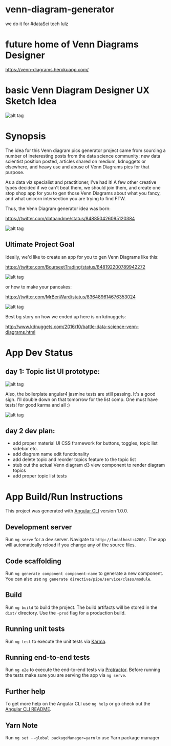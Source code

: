 # venn-diagram-generator

we do it for #dataSci tech lulz

# future home of Venn Diagrams Designer

https://venn-diagrams.herokuapp.com/

# basic Venn Diagram Designer UX Sketch Idea

![alt tag](https://github.com/RandomFractals/venn-diagram-generator/blob/master/screens/vennDiagramsMemeGeneratorSketchIdea.jpg)

# Synopsis

The idea for this Venn diagram pics generator project came from sourcing a number of ineteresting posts from the data science community: new data scientist position posted, articles shared on medium, kdnuggets or elsewhere, and heavy use and abuse of Venn Diagrams pics for that purpose.

As a data viz specialist and practitioner, I've had it! A few other creative types decided if we can't beat them, we should join them, and create one stop shop app for you to gen those Venn Diagrams about what you fancy, and what unicorn intersection you are trying to find FTW.

Thus, the Venn Diagram generator idea was born: 

https://twitter.com/dataandme/status/848850426095120384

![alt tag](https://github.com/RandomFractals/venn-diagram-generator/blob/master/screens/vennDiagramsInTheWild.png)

## Ultimate Project Goal

Ideally, we'd like to create an app for you to gen Venn Diagrams like this:

https://twitter.com/BourseetTrading/status/848192200789942272

![alt tag](https://github.com/RandomFractals/venn-diagram-generator/blob/master/screens/epicDataSciVennDiagram.jpg)

or how to make your pancakes:

https://twitter.com/MrBenWard/status/836489614676353024

![alt tag](https://github.com/RandomFractals/venn-diagram-generator/blob/master/screens/pancakesVennDiagram.jpg)

Best bg story on how we ended up here is on kdnuggets:

http://www.kdnuggets.com/2016/10/battle-data-science-venn-diagrams.html


# App Dev Status

## day 1: Topic list UI prototype:

![alt tag](https://github.com/RandomFractals/venn-diagram-generator/blob/master/screens/vennDiagramTopicList3.png)

Also, the boilerplate angular4 jasmine tests are still passing. It's a good sign. 
I'll double down on that tomorrow for the list comp. 
One must have tests! for good karma and all :)

![alt tag](https://github.com/RandomFractals/venn-diagram-generator/blob/master/screens/vennDiagramsTestKarma.png)

## day 2 dev plan:

- add proper material UI CSS framework for buttons, toggles, topic list sidebar etc.
- add diagram name edit functionality
- add delete topic and reorder topics feature to the topic list
- stub out the actual Venn diagram d3 view component to render diagram topics
- add proper topic list tests

# App Build/Run Instructions

This project was generated with [Angular CLI](https://github.com/angular/angular-cli) version 1.0.0.

## Development server

Run `ng serve` for a dev server. Navigate to `http://localhost:4200/`. The app will automatically reload if you change any of the source files.

## Code scaffolding

Run `ng generate component component-name` to generate a new component. You can also use `ng generate directive/pipe/service/class/module`.

## Build

Run `ng build` to build the project. The build artifacts will be stored in the `dist/` directory. Use the `-prod` flag for a production build.

## Running unit tests

Run `ng test` to execute the unit tests via [Karma](https://karma-runner.github.io).

## Running end-to-end tests

Run `ng e2e` to execute the end-to-end tests via [Protractor](http://www.protractortest.org/).
Before running the tests make sure you are serving the app via `ng serve`.

## Further help

To get more help on the Angular CLI use `ng help` or go check out the [Angular CLI README](https://github.com/angular/angular-cli/blob/master/README.md).

## Yarn Note

Run `ng set --global packageManager=yarn` to use Yarn package manager
